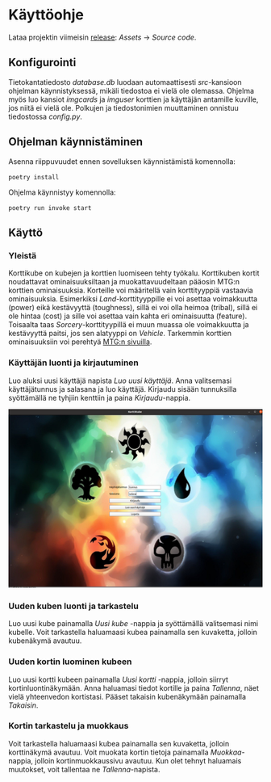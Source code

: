 # Käyttöohje

Lataa projektin viimeisin [release](https://github.com/Noissi/ot_harjoitustyo/releases): _Assets_ -> _Source code_.

## Konfigurointi

Tietokantatiedosto _database.db_ luodaan automaattisesti _src_-kansioon ohjelman käynnistyksessä, mikäli tiedostoa ei vielä ole olemassa. Ohjelma myös luo kansiot _imgcards_ ja _imguser_ korttien ja käyttäjän antamille kuville, jos niitä ei vielä ole. Polkujen ja tiedostonimien muuttaminen onnistuu tiedostossa _config.py_.

## Ohjelman käynnistäminen

Asenna riippuvuudet ennen sovelluksen käynnistämistä komennolla:

```
poetry install
```

Ohjelma käynnistyy komennolla:

```
poetry run invoke start
```

## Käyttö

### Yleistä
Korttikube on kubejen ja korttien luomiseen tehty työkalu. Korttikuben kortit noudattavat ominaisuuksiltaan ja muokattavuudeltaan pääosin MTG:n korttien ominaisuuksia. Korteille voi määritellä vain korttityyppiä vastaavia ominaisuuksia. Esimerkiksi _Land_-korttityyppille ei voi asettaa voimakkuutta (power) eikä kestävyyttä (toughness), sillä ei voi olla heimoa (tribal), sillä ei ole hintaa (cost) ja sille voi asettaa vain kahta eri ominaisuutta (feature). Toisaalta taas _Sorcery_-korttityypillä ei muun muassa ole voimakkuutta ja kestävyyttä paitsi, jos sen alatyyppi on _Vehicle_. Tarkemmin korttien ominaisuuksiin voi perehtyä [MTG:n sivuilla](https://magic.wizards.com/en).

### Käyttäjän luonti ja kirjautuminen

Luo aluksi uusi käyttäjä napista _Luo uusi käyttäjä_. Anna valitsemasi käyttäjätunnus ja salasana ja luo käyttäjä.
Kirjaudu sisään tunnuksilla syöttämällä ne tyhjiin kenttiin ja paina _Kirjaudu_-nappia.

![](./kuvat/login.png)

### Uuden kuben luonti ja tarkastelu

Luo uusi kube painamalla _Uusi kube_ -nappia ja syöttämällä valitsemasi nimi kubelle.
Voit tarkastella haluamaasi kubea painamalla sen kuvaketta, jolloin kubenäkymä avautuu.

### Uuden kortin luominen kubeen

Luo uusi kortti kubeen painamalla _Uusi kortti_ -nappia, jolloin siirryt kortinluontinäkymään.
Anna haluamasi tiedot kortille ja paina _Tallenna_, näet vielä yhteenvedon kortistasi. Pääset takaisin kubenäkymään painamalla _Takaisin_.

### Kortin tarkastelu ja muokkaus
Voit tarkastella haluamaasi kubea painamalla sen kuvaketta, jolloin korttinäkymä avautuu.
Voit muokata kortin tietoja painamalla _Muokkaa_-nappia, jolloin kortinmuokkaussivu avautuu. Kun olet tehnyt haluamais muutokset, voit tallentaa ne _Tallenna_-napista.
